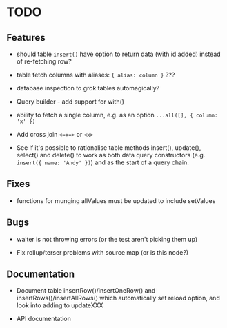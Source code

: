 # TODO

## Features

* should table `insert()` have option to return data (with id added) instead of
re-fetching row?

* table fetch columns with aliases: `{ alias: column }` ???

* database inspection to grok tables automagically?

* Query builder - add support for with()

* ability to fetch a single column, e.g. as an option
`...all([], { column: 'x' })`

* Add cross join `<=x=>` or `<x>`

* See if it's possible to rationalise table methods insert(), update(),
select() and delete() to work as both data query constructors (e.g.
`insert({ name: 'Andy' })`) and as the start of a query chain.

## Fixes

* functions for munging allValues must be updated to include setValues

## Bugs

* waiter is not throwing errors (or the test aren't picking them up)

* Fix rollup/terser problems with source map (or is this node?)

## Documentation

* Document table insertRow()/insertOneRow() and insertRows()/insertAllRows()
which automatically set reload option, and look into adding to updateXXX

* API documentation


